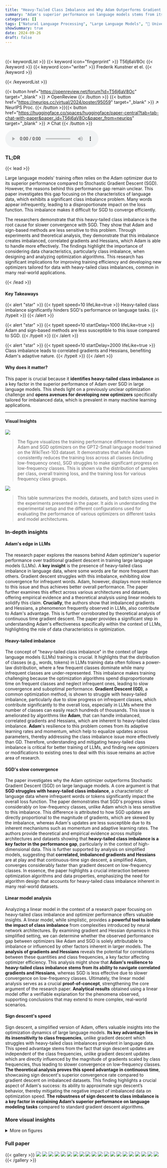 ```yaml
---
title: "Heavy-Tailed Class Imbalance and Why Adam Outperforms Gradient Descent on Language Models"
summary: "Adam's superior performance on language models stems from its resilience to heavy-tailed class imbalance, unlike SGD, which struggles with infrequent word losses."
categories: []
tags: ["Natural Language Processing", "Large Language Models", "🏢 University of British Columbia",]
showSummary: true
date: 2024-09-26
draft: false
---
```


<br>

{{< keywordList >}}
{{< keyword icon="fingerprint" >}} T56j6aV8Oc {{< /keyword >}}
{{< keyword icon="writer" >}} Frederik Kunstner et el. {{< /keyword >}}
 
{{< /keywordList >}}

{{< button href="https://openreview.net/forum?id=T56j6aV8Oc" target="_blank" >}}
↗ OpenReview
{{< /button >}}
{{< button href="https://neurips.cc/virtual/2024/poster/95059" target="_blank" >}}
↗ NeurIPS Proc.
{{< /button >}}{{< button href="https://huggingface.co/spaces/huggingface/paper-central?tab=tab-chat-with-paper&paper_id=T56j6aV8Oc&paper_from=neurips" target="_blank" >}}
↗ Chat
{{< /button >}}



<audio controls>
    <source src="https://ai-paper-reviewer.com/T56j6aV8Oc/podcast.wav" type="audio/wav">
    Your browser does not support the audio element.
</audio>


### TL;DR


{{< lead >}}

Large language models' training often relies on the Adam optimizer due to its superior performance compared to Stochastic Gradient Descent (SGD). However, the reasons behind this performance gap remain unclear. This paper investigates this gap focusing on the characteristics of language data, which exhibits a significant class imbalance problem.  Many words appear infrequently, leading to a disproportionate impact on the loss function.  This imbalance makes it difficult for SGD to converge efficiently.

The researchers demonstrate that this heavy-tailed class imbalance is the root cause for slower convergence with SGD.  They show that Adam and sign-based methods are less sensitive to this problem.  Through experiments and theoretical analysis, they demonstrate that this imbalance creates imbalanced, correlated gradients and Hessians, which Adam is able to handle more effectively. The findings highlight the importance of considering data characteristics, particularly class imbalance, when designing and analyzing optimization algorithms. This research has significant implications for improving training efficiency and developing new optimizers tailored for data with heavy-tailed class imbalances, common in many real-world applications.

{{< /lead >}}


#### Key Takeaways

{{< alert "star" >}}
{{< typeit speed=10 lifeLike=true >}} Heavy-tailed class imbalance significantly hinders SGD's performance on language tasks. {{< /typeit >}}
{{< /alert >}}

{{< alert "star" >}}
{{< typeit speed=10 startDelay=1000 lifeLike=true >}} Adam and sign-based methods are less susceptible to this issue compared to SGD. {{< /typeit >}}
{{< /alert >}}

{{< alert "star" >}}
{{< typeit speed=10 startDelay=2000 lifeLike=true >}} Class imbalance leads to correlated gradients and Hessians, benefiting Adam's adaptive nature. {{< /typeit >}}
{{< /alert >}}

#### Why does it matter?
This paper is crucial because it **identifies heavy-tailed class imbalance** as a key factor in the superior performance of Adam over SGD in large language models. This sheds light on a previously unclear optimization challenge and **opens avenues for developing new optimizers** specifically tailored for imbalanced data, which is prevalent in many machine learning applications.

------
#### Visual Insights



![](https://ai-paper-reviewer.com/T56j6aV8Oc/figures_1_1.jpg)

> The figure visualizes the training performance difference between Adam and SGD optimizers on the GPT2-Small language model trained on the WikiText-103 dataset.  It demonstrates that while Adam consistently reduces the training loss across all classes (including low-frequency ones), SGD struggles to make significant progress on low-frequency classes.  This is shown via the distribution of samples per class, overall training loss, and the training loss for various frequency class groups.





![](https://ai-paper-reviewer.com/T56j6aV8Oc/tables_16_1.jpg)

> This table summarizes the models, datasets, and batch sizes used in the experiments presented in the paper. It aids in understanding the experimental setup and the different configurations used for evaluating the performance of various optimizers on different tasks and model architectures.





### In-depth insights


#### Adam's edge in LLMs
The research paper explores the reasons behind Adam optimizer's superior performance over traditional gradient descent in training large language models (LLMs).  A **key insight** is the presence of heavy-tailed class imbalance in language data, where some words are far more frequent than others.  Gradient descent struggles with this imbalance, exhibiting slow convergence for infrequent words.  Adam, however, displays more resilience to this issue and thus achieves better overall performance. The paper further examines this effect across various architectures and datasets, offering empirical evidence and a theoretical analysis using linear models to solidify this claim.  **Crucially**, the authors show that imbalanced gradients and Hessians, a phenomenon frequently observed in LLMs, also contribute to Adam's advantage. This is further corroborated by theoretical analysis of continuous time gradient descent. The paper provides a significant step in understanding Adam's effectiveness specifically within the context of LLMs, highlighting the role of data characteristics in optimization.

#### Heavy-tailed imbalance
The concept of "heavy-tailed class imbalance" in the context of large language models (LLMs) training is crucial. It highlights that the distribution of classes (e.g., words, tokens) in LLMs training data often follows a power-law distribution, where a few frequent classes dominate while many infrequent classes are under-represented. This imbalance makes training challenging because the optimization algorithms spend disproportionate time on frequent classes and neglect infrequent ones, leading to slow convergence and suboptimal performance.  **Gradient Descent (GD)**, a common optimization method, is shown to struggle with heavy-tailed imbalance, particularly due to slow progress on infrequent classes, which contribute significantly to the overall loss, especially in LLMs where the number of classes can easily reach hundreds of thousands. This issue is ameliorated by algorithms like **Adam**, that can handle imbalanced, correlated gradients and Hessians, which are inherent to heavy-tailed class imbalance.  **Adam**'s resilience to this problem comes from its adaptive learning rates and momentum, which help to equalize updates across parameters, thereby addressing the class imbalance issue more effectively than GD. Therefore, understanding and mitigating heavy-tailed class imbalance is critical for better training of LLMs, and finding new optimizers or modifications to existing ones to deal with this issue remains an active area of research.

#### SGD's slow convergence
The paper investigates why the Adam optimizer outperforms Stochastic Gradient Descent (SGD) on large language models. A core argument is that **SGD struggles with heavy-tailed class imbalance**, a characteristic of language data where infrequent words or tokens significantly impact the overall loss function.  The paper demonstrates that SGD's progress slows considerably on low-frequency classes, unlike Adam which is less sensitive to this imbalance. This difference is attributed to how SGD updates are directly proportional to the magnitude of gradients, which are skewed by the imbalance, whereas Adam's updates are less susceptible due to its inherent mechanisms such as momentum and adaptive learning rates.  The authors provide theoretical and empirical evidence across multiple architectures and datasets showing that **heavy-tailed class imbalance is a key factor in the performance gap**, particularly in the context of high-dimensional data. This is further supported by analysis on simplified models, suggesting that **correlated, imbalanced gradients and Hessians** are at play and that continuous-time sign descent, a simplified Adam, converges considerably faster than gradient descent on low-frequency classes. In essence, the paper highlights a crucial interaction between optimization algorithms and data properties, emphasizing the need for algorithm design that accounts for heavy-tailed class imbalance inherent in many real-world datasets.

#### Linear model analysis
Analyzing a linear model in the context of a research paper focusing on heavy-tailed class imbalance and optimizer performance offers valuable insights.  A linear model, while simplistic, provides a **powerful tool to isolate the impact of class imbalance** from complexities introduced by neural network architectures.  By examining gradient and Hessian dynamics in this simplified setting, we can determine whether the observed performance gap between optimizers like Adam and SGD is solely attributable to imbalance or influenced by other factors inherent in larger models.  The **analysis of gradients and Hessians** reveals the potential for correlations between these quantities and class frequencies, a key factor affecting optimizer efficiency. This analysis might show that **Adam's resilience to heavy-tailed class imbalance stems from its ability to navigate correlated gradients and Hessians**, whereas SGD is less effective due to slower convergence on low-frequency classes. Ultimately, the linear model analysis serves as a crucial **proof-of-concept**, strengthening the core argument of the research paper.  **Analytical results** obtained using a linear model offer a verifiable explanation for the phenomena observed, supporting conclusions that may extend to more complex, real-world scenarios.

#### Sign descent's speed
Sign descent, a simplified version of Adam, offers valuable insights into the optimization dynamics of large language models.  **Its key advantage lies in its insensitivity to class frequencies**, unlike gradient descent which struggles with heavy-tailed class imbalances prevalent in language data.  This speed advantage stems from the fact that sign descent updates are independent of the class frequencies, unlike gradient descent updates which are directly influenced by the magnitude of gradients scaled by class frequencies, thus leading to slower convergence on low-frequency classes.  **The theoretical analysis proves this speed advantage in continuous time**, showcasing sign descent's superior convergence rate compared to gradient descent on imbalanced datasets.  This finding highlights a crucial aspect of Adam's success: its ability to approximate sign descent’s behavior, thereby mitigating the negative impact of imbalanced data on optimization speed. **The robustness of sign descent to class imbalance is a key factor in explaining Adam’s superior performance on language modeling tasks** compared to standard gradient descent algorithms.


### More visual insights

<details>
<summary>More on figures
</summary>


![](https://ai-paper-reviewer.com/T56j6aV8Oc/figures_2_1.jpg)

> This figure shows the training loss curves for both Adam and Gradient Descent (GD) optimizers when training a Convolutional Neural Network (CNN) on two versions of the MNIST dataset. The first version is the standard MNIST dataset, and the second version is a modified MNIST dataset with heavy-tailed class imbalance, where a large number of classes have very few samples. The results show that Adam significantly outperforms GD on the imbalanced dataset but performs similarly to GD on the balanced dataset. This highlights the impact of heavy-tailed class imbalance on the performance of GD compared to Adam.


![](https://ai-paper-reviewer.com/T56j6aV8Oc/figures_3_1.jpg)

> This figure shows the training loss curves for both SGD and Adam on ResNet18 when training on a subset of ImageNet with uniform class distribution (a) and heavy-tailed class distribution (b).  Panels (c) and (d) break down the loss for subsets of classes grouped by frequency, showing SGD's significantly slower progress on low-frequency classes compared to Adam. This illustrates the impact of heavy-tailed class imbalance on SGD's performance.


![](https://ai-paper-reviewer.com/T56j6aV8Oc/figures_4_1.jpg)

> The figure shows the training loss curves for both Adam and SGD optimizers when training a GPT-2 small model on the WikiText-103 dataset.  The x-axis represents the training step. The y-axis represents the training loss. The figure is divided into four subplots: (a) shows the distribution of classes by frequency, (b) shows the overall training loss, and (c) and (d) show the training loss for different groups of classes (10% of the data each) for SGD and Adam respectively. The key observation is that SGD struggles to make progress on low-frequency classes while Adam is able to consistently reduce the loss for all classes, showcasing its advantage in handling class imbalance.


![](https://ai-paper-reviewer.com/T56j6aV8Oc/figures_5_1.jpg)

> This figure compares the performance of four optimization algorithms (Gradient Descent (GD), Adam, Normalized GD, and Sign Descent) on training the last layer of a simplified transformer model.  The experiment is designed to isolate the impact of the optimization algorithm on the ability to train low-frequency classes in a heavy-tailed class imbalance scenario. The results show that sign descent, a simplified version of Adam, shows improved performance on low-frequency classes, which is a characteristic of Adam's success in large language models. The impact of momentum and normalization of the gradient magnitudes are also evaluated.


![](https://ai-paper-reviewer.com/T56j6aV8Oc/figures_6_1.jpg)

> This figure shows the comparison of three optimization algorithms (Gradient Descent, Adam, and Sign Descent) on a weighted quadratic problem. The weights of the functions are inversely proportional to their index (πk = 1/k), simulating heavy-tailed class imbalance.  Gradient Descent shows slow convergence on low-weighted functions, whereas Adam and Sign Descent exhibit similar and faster convergence across all functions.  This illustrates that Adam and Sign descent are less sensitive to the scale differences caused by imbalanced weights compared to gradient descent.


![](https://ai-paper-reviewer.com/T56j6aV8Oc/figures_7_1.jpg)

> This figure visualizes the correlation between the magnitude of the gradient and the trace of the Hessian (a measure of curvature) across different parameter blocks (rows of the weight matrix W) during the training process of a linear model. The color-coding represents class frequencies, revealing a growing correlation between the magnitude of the gradient/Hessian and class frequency. This correlation is weak initially but strengthens during training, suggesting that Adam's optimization path implicitly handles heavy-tailed class imbalance, as seen in low-frequency classes.


![](https://ai-paper-reviewer.com/T56j6aV8Oc/figures_8_1.jpg)

> This figure shows how the correlation between gradient norm and Hessian trace changes during the training process for a linear model with heavy-tailed class imbalance.  It visualizes this correlation across different blocks of the parameter matrix (rows W1,...,Wc), color-coded by class frequency.  The key observation is that as training progresses using the Adam optimizer, a strong correlation emerges between the magnitude of the gradient/Hessian and class frequency: low-frequency classes tend to have smaller gradients and Hessian traces, while high-frequency classes have larger ones. This correlation is not present at the beginning of training (t=0).


![](https://ai-paper-reviewer.com/T56j6aV8Oc/figures_9_1.jpg)

> This figure shows the magnitude of the Hessian's diagonal and off-diagonal blocks at different training times.  The diagonal blocks, representing the self-interaction of parameters within the same class, are significantly larger than the off-diagonal blocks (representing interaction between parameters from different classes). This difference highlights the class imbalance's impact on the Hessian structure, a key aspect of the paper's argument regarding Adam's superior performance.


![](https://ai-paper-reviewer.com/T56j6aV8Oc/figures_17_1.jpg)

> This figure shows the training loss curves for both Adam and SGD optimizers when training a GPT2-Small model on the WikiText-103 dataset.  The dataset's classes (words) have a heavily skewed distribution, with some words appearing much more frequently than others. The figure demonstrates that while Adam successfully reduces the training loss for both frequent and infrequent words, SGD struggles to make progress on the infrequent ones, leading to a much slower overall decrease in loss. This highlights a key difference between the two optimizers' performance on language modeling tasks.


![](https://ai-paper-reviewer.com/T56j6aV8Oc/figures_17_2.jpg)

> This figure shows the training loss curves for both Adam and SGD optimizers when training a GPT2-Small model on the WikiText-103 dataset.  The dataset's words are grouped by frequency (10% of data at each frequency level). The plots demonstrate that while Adam reduces training loss effectively for both low-frequency and high-frequency words, SGD struggles to improve low-frequency words, highlighting Adam's superior performance on heavy-tailed class imbalance common in language tasks.


![](https://ai-paper-reviewer.com/T56j6aV8Oc/figures_18_1.jpg)

> This figure shows the training loss curves for both Adam and SGD optimizers on the WikiText-103 dataset using the GPT2-Small model.  The x-axis represents the training step, and the y-axis represents the training loss. Panel (a) shows the distribution of the number of samples per class (i.e., class imbalance).  Panels (c) and (d) display the loss curves broken down by class frequency groups (approximately 10% of the data each) for SGD and Adam respectively.  Panel (b) shows the overall training loss, which is an average of (c) and (d). The key takeaway is that Adam continues to make progress on low-frequency classes, whereas SGD does not.


![](https://ai-paper-reviewer.com/T56j6aV8Oc/figures_18_2.jpg)

> This figure shows the training loss curves for both Adam and SGD optimizers while training a GPT2-Small model on the WikiText-103 dataset. The dataset is heavily imbalanced, with some classes having many more samples than others.  The figure demonstrates that SGD struggles to reduce the loss for infrequent classes, while Adam successfully optimizes across all classes, demonstrating a key difference in performance between Adam and SGD on imbalanced datasets.


![](https://ai-paper-reviewer.com/T56j6aV8Oc/figures_18_3.jpg)

> This figure shows that Adam optimizer is able to make progress on low-frequency classes during training of GPT-2 small model on WikiText-103 dataset, while the SGD optimizer is unable to make progress on those classes. The figure consists of four subplots: (a) shows the distribution of classes sorted by their frequency, (b) shows the overall training loss, (c) shows the training loss for each group of classes using SGD optimizer, and (d) shows the training loss for each group of classes using Adam optimizer. The results indicate that Adam is less sensitive to the heavy-tailed class imbalance in language tasks.


![](https://ai-paper-reviewer.com/T56j6aV8Oc/figures_19_1.jpg)

> This figure demonstrates that Adam outperforms SGD in training a ResNet18 model on both a standard subset of ImageNet and a modified subset with heavy-tailed class imbalance. The imbalanced subset simulates real-world scenarios where class frequencies follow a power law (πk α 1/k).  The plots show that SGD struggles to make progress on low-frequency classes, while Adam shows more consistent improvement across all classes. This highlights Adam's resilience to the challenges posed by heavy-tailed class imbalance.


![](https://ai-paper-reviewer.com/T56j6aV8Oc/figures_19_2.jpg)

> This figure shows the training loss curves for Adam and SGD optimizers while training a Vision Transformer model on the full ImageNet dataset.  The key takeaway is that both optimizers show similar performance, indicating no significant performance gap between Adam and SGD in this specific scenario with a balanced dataset. This contrasts with the findings in other parts of the paper which highlight a performance gap when dealing with datasets exhibiting heavy-tailed class imbalance.


![](https://ai-paper-reviewer.com/T56j6aV8Oc/figures_19_3.jpg)

> This figure demonstrates the performance difference between Adam and SGD optimizers when training a ResNet18 model on ImageNet datasets with varying class distributions.  The left two subplots (a and b) show the overall training loss for both optimizers on a balanced subset of ImageNet (a) and on an imbalanced subset (b) where the frequency of classes follows a power law (πk α 1/k). The right two subplots (c and d) break down the loss per group of classes (roughly 10% of samples each). This detailed view clearly shows how SGD struggles to optimize for low-frequency classes while Adam continues to make progress across all classes, showcasing the impact of heavy-tailed class imbalance on SGD's performance.


![](https://ai-paper-reviewer.com/T56j6aV8Oc/figures_20_1.jpg)

> This figure shows the training loss curves for both Adam and GD optimizers on three different MNIST datasets: the original MNIST, a dataset with only the barcoded images (balanced classes), and a dataset with both the original and barcoded images (imbalanced classes).  The results demonstrate that GD performs similarly to Adam on balanced data, but significantly worse on imbalanced data, especially when focusing on low-frequency classes.  This confirms that heavy-tailed class imbalance is a key factor in Adam's superior performance over GD, not simply an issue of dataset difficulty.


![](https://ai-paper-reviewer.com/T56j6aV8Oc/figures_21_1.jpg)

> This figure shows the training loss curves for both Adam and SGD optimizers while training a GPT2-Small language model on the WikiText-103 dataset.  The x-axis represents training steps. The y-axis represents the training loss. The classes are grouped by frequency (10% of data per group), and the curves are shown for each group separately and as an average.  The figure demonstrates Adam's superior performance, particularly for low-frequency classes where SGD shows minimal progress.


![](https://ai-paper-reviewer.com/T56j6aV8Oc/figures_22_1.jpg)

> This figure demonstrates the key finding of the paper: Adam's superiority over gradient descent in training large language models stems from its ability to handle heavy-tailed class imbalance.  The plot shows the training loss for GPT2-Small on WikiText-103. Panel (a) displays the class distribution, sorted by frequency, divided into deciles. Panel (b) shows the overall training loss for both Adam and SGD. Panels (c) and (d) break down the training loss for each decile, revealing that SGD struggles to reduce the loss for low-frequency classes, while Adam makes consistent progress across all classes.


![](https://ai-paper-reviewer.com/T56j6aV8Oc/figures_23_1.jpg)

> This figure shows the impact of L2 regularization on the performance gap between GD and Adam on the linear model experiment.  Despite using L2 regularization to limit the magnitude of weights, the performance gap remains visible, particularly at lower regularization strengths.  However, as regularization increases, fitting low-frequency classes becomes harder, and the performance difference diminishes.


![](https://ai-paper-reviewer.com/T56j6aV8Oc/figures_24_1.jpg)

> This figure shows the training loss curves for both Adam and SGD optimizers when training a GPT-2 small language model on the WikiText-103 dataset.  It highlights the impact of heavy-tailed class imbalance, where infrequent words (classes) have significantly slower loss reduction with SGD than frequent words.  In contrast, Adam demonstrates consistent progress across all word frequency groups. The figure is divided into four subplots: (a) Displays the distribution of classes based on their frequency.  Classes are grouped into deciles for easier visualization. (b) Presents the overall training loss for both optimizers across training steps. (c,d) Shows the training loss for each decile (group of classes) separately, further emphasizing Adam's superior performance on infrequent word classes.


![](https://ai-paper-reviewer.com/T56j6aV8Oc/figures_25_1.jpg)

> This figure shows the impact of reweighting the loss function to address class imbalance on four different machine learning problems: PTB, Linear, HT MNIST, and HT ImageNet.  It compares the performance of standard SGD and Adam optimizers with two variations of SGD that use reweighted loss functions. The reweighted loss functions are designed to give more weight to low-frequency classes, aiming to mitigate the slow convergence of SGD on these classes. The results indicate that reweighting can improve SGD's performance, sometimes outperforming standard SGD, especially when using the 1/√πk weighting scheme.  However,  reweighting with 1/πk showed mixed results, sometimes outperforming and sometimes underperforming standard SGD, highlighting the complexity of this approach.  The type of updates (stochastic or deterministic) also vary across problems.


![](https://ai-paper-reviewer.com/T56j6aV8Oc/figures_26_1.jpg)

> This figure shows the correlation between the gradient norm and the Hessian trace across blocks throughout the training process, specifically focusing on the path taken by the Adam optimizer in the linear model presented earlier in Figure 4. The plot displays the gradient norm and the Hessian trace for each row of the parameter matrix. The color-coding of the points reflects the frequency of the classes, illustrating a correlation between the magnitude of these values and the frequency of classes. Specifically, the figure highlights that lower-frequency classes tend to exhibit smaller gradient norms and Hessian traces compared to higher-frequency classes.


![](https://ai-paper-reviewer.com/T56j6aV8Oc/figures_27_1.jpg)

> This figure shows a comparison of the training performance of Adam and SGD optimizers on the GPT2-Small language model trained on the WikiText-103 dataset.  The x-axis represents the training steps, and the y-axis represents the training loss.  The figure demonstrates that SGD struggles to make progress on low-frequency classes (words that appear less often in the dataset), while Adam consistently improves across all classes, regardless of frequency. The different panels show the overall loss and the loss for different groups of classes, divided by frequency.


![](https://ai-paper-reviewer.com/T56j6aV8Oc/figures_27_2.jpg)

> This figure shows the correlation between gradient and Hessian throughout the Adam optimization process on a linear model with heavy-tailed class imbalance.  The x-axis represents the gradient norm, and the y-axis represents the trace of the Hessian, both calculated for each row of the weight matrix. Each point represents a block of the Hessian corresponding to a particular class. The color of the point indicates the class frequency.  The figure demonstrates that as the training progresses, a correlation develops between the magnitude of the gradient and Hessian and the class frequency. Specifically, lower frequency classes show a smaller gradient norm and Hessian trace, while higher frequency classes show larger values.


![](https://ai-paper-reviewer.com/T56j6aV8Oc/figures_28_1.jpg)

> This figure shows the correlation between the magnitude of the gradient and the trace of the Hessian across coordinates during the training process using the Adam optimizer.  The x-axis represents the gradient norm, and the y-axis represents the trace of the Hessian. Each point represents a coordinate (row of the parameter matrix), and the color indicates the frequency of the corresponding class. The results demonstrate that as training progresses (from t=0 to t=100), a correlation emerges between the magnitude of the gradient/Hessian and class frequency, particularly highlighting how Adam's optimization dynamics lead to a stronger correlation between these factors compared to the initial state.


![](https://ai-paper-reviewer.com/T56j6aV8Oc/figures_28_2.jpg)

> This figure shows the correlation between the gradient norm and Hessian trace across blocks during the training process using Adam optimizer on a linear model.  It demonstrates that this correlation emerges over time and is related to the class frequency. Specifically, lower frequency classes exhibit smaller gradient norms and Hessian traces, while higher frequency classes show larger values.  This correlation, not present at initialization, is considered relevant to the superior performance of Adam in heavy-tailed class imbalance scenarios.


![](https://ai-paper-reviewer.com/T56j6aV8Oc/figures_29_1.jpg)

> This figure shows the correlation between the magnitude of the gradient and Hessian trace with respect to each row of the parameter matrix W throughout the training process using Adam optimizer.  The training is done on the linear model with heavy-tailed class imbalance. The color-coding of data points represents class frequencies, illustrating that lower frequency classes exhibit smaller gradient norm and Hessian trace compared to high-frequency classes. This correlation emerges during training, demonstrating that Adam's performance benefit may be linked to how it handles this correlation and the imbalance between different class frequencies.


![](https://ai-paper-reviewer.com/T56j6aV8Oc/figures_29_2.jpg)

> This figure shows that the correlation between the gradient and Hessian blocks observed during the training process of Adam on the linear model (Figure 4) does not hold globally, and is dependent on the optimization path.  It illustrates that the positive correlation appears throughout training and is not present at initialization (t=0).  If we consider the opposite path of Adam's iterates (-Wt), we find a negative correlation.


![](https://ai-paper-reviewer.com/T56j6aV8Oc/figures_31_1.jpg)

> This figure visually demonstrates the magnitude difference between the diagonal and off-diagonal blocks of the Hessian matrix.  The Hessian matrix, which represents the second derivative of the loss function with respect to the model's parameters, is crucial in understanding optimization dynamics. The diagonal elements are significantly larger than off-diagonal elements. This is shown by plotting the log of the trace of the absolute value of each block (a 40x40 subset sampled from a larger Hessian). The color intensity represents the magnitude. The figure illustrates the result across different optimization steps (t=0, 10, 50, 100), highlighting how this pattern emerges and persists over time.


</details>






### Full paper

{{< gallery >}}
<img src="https://ai-paper-reviewer.com/T56j6aV8Oc/1.png" class="grid-w50 md:grid-w33 xl:grid-w25" />
<img src="https://ai-paper-reviewer.com/T56j6aV8Oc/2.png" class="grid-w50 md:grid-w33 xl:grid-w25" />
<img src="https://ai-paper-reviewer.com/T56j6aV8Oc/3.png" class="grid-w50 md:grid-w33 xl:grid-w25" />
<img src="https://ai-paper-reviewer.com/T56j6aV8Oc/4.png" class="grid-w50 md:grid-w33 xl:grid-w25" />
<img src="https://ai-paper-reviewer.com/T56j6aV8Oc/5.png" class="grid-w50 md:grid-w33 xl:grid-w25" />
<img src="https://ai-paper-reviewer.com/T56j6aV8Oc/6.png" class="grid-w50 md:grid-w33 xl:grid-w25" />
<img src="https://ai-paper-reviewer.com/T56j6aV8Oc/7.png" class="grid-w50 md:grid-w33 xl:grid-w25" />
<img src="https://ai-paper-reviewer.com/T56j6aV8Oc/8.png" class="grid-w50 md:grid-w33 xl:grid-w25" />
<img src="https://ai-paper-reviewer.com/T56j6aV8Oc/9.png" class="grid-w50 md:grid-w33 xl:grid-w25" />
<img src="https://ai-paper-reviewer.com/T56j6aV8Oc/10.png" class="grid-w50 md:grid-w33 xl:grid-w25" />
<img src="https://ai-paper-reviewer.com/T56j6aV8Oc/11.png" class="grid-w50 md:grid-w33 xl:grid-w25" />
<img src="https://ai-paper-reviewer.com/T56j6aV8Oc/12.png" class="grid-w50 md:grid-w33 xl:grid-w25" />
<img src="https://ai-paper-reviewer.com/T56j6aV8Oc/13.png" class="grid-w50 md:grid-w33 xl:grid-w25" />
<img src="https://ai-paper-reviewer.com/T56j6aV8Oc/14.png" class="grid-w50 md:grid-w33 xl:grid-w25" />
<img src="https://ai-paper-reviewer.com/T56j6aV8Oc/15.png" class="grid-w50 md:grid-w33 xl:grid-w25" />
<img src="https://ai-paper-reviewer.com/T56j6aV8Oc/16.png" class="grid-w50 md:grid-w33 xl:grid-w25" />
<img src="https://ai-paper-reviewer.com/T56j6aV8Oc/17.png" class="grid-w50 md:grid-w33 xl:grid-w25" />
<img src="https://ai-paper-reviewer.com/T56j6aV8Oc/18.png" class="grid-w50 md:grid-w33 xl:grid-w25" />
<img src="https://ai-paper-reviewer.com/T56j6aV8Oc/19.png" class="grid-w50 md:grid-w33 xl:grid-w25" />
<img src="https://ai-paper-reviewer.com/T56j6aV8Oc/20.png" class="grid-w50 md:grid-w33 xl:grid-w25" />
{{< /gallery >}}